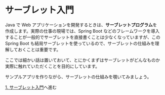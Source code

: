 # サーブレット入門

Java で Web アプリケーションを開発するときは、**サーブレットプログラム**を作成します。実際の仕事の現場では、Spring Boot などのフレームワークを導入することが一般的でサーブレットを直接書くことは少なくなっていますが、この Spring Boot も結局サーブレットを使っているので、サーブレットの仕組みを理解しておくことは重要です。

ここでは細かい話は置いておいて、とにかくまずはサーブレットがどんなものか実際に触れていただくことを目的にしています。

サンプルアプリを作りながら、サーブレットの仕組みを覗いてみましょう。

[1. サーブレット入門](1.%E3%82%B5%E3%83%BC%E3%83%96%E3%83%AC%E3%83%83%E3%83%88%E5%85%A5%E9%96%80.md)へ進む